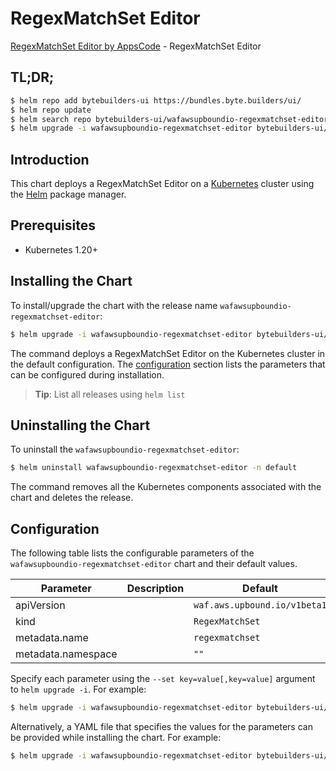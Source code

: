 # RegexMatchSet Editor

[RegexMatchSet Editor by AppsCode](https://byte.builders) - RegexMatchSet Editor

## TL;DR;

```bash
$ helm repo add bytebuilders-ui https://bundles.byte.builders/ui/
$ helm repo update
$ helm search repo bytebuilders-ui/wafawsupboundio-regexmatchset-editor --version=v0.4.18
$ helm upgrade -i wafawsupboundio-regexmatchset-editor bytebuilders-ui/wafawsupboundio-regexmatchset-editor -n default --create-namespace --version=v0.4.18
```

## Introduction

This chart deploys a RegexMatchSet Editor on a [Kubernetes](http://kubernetes.io) cluster using the [Helm](https://helm.sh) package manager.

## Prerequisites

- Kubernetes 1.20+

## Installing the Chart

To install/upgrade the chart with the release name `wafawsupboundio-regexmatchset-editor`:

```bash
$ helm upgrade -i wafawsupboundio-regexmatchset-editor bytebuilders-ui/wafawsupboundio-regexmatchset-editor -n default --create-namespace --version=v0.4.18
```

The command deploys a RegexMatchSet Editor on the Kubernetes cluster in the default configuration. The [configuration](#configuration) section lists the parameters that can be configured during installation.

> **Tip**: List all releases using `helm list`

## Uninstalling the Chart

To uninstall the `wafawsupboundio-regexmatchset-editor`:

```bash
$ helm uninstall wafawsupboundio-regexmatchset-editor -n default
```

The command removes all the Kubernetes components associated with the chart and deletes the release.

## Configuration

The following table lists the configurable parameters of the `wafawsupboundio-regexmatchset-editor` chart and their default values.

|     Parameter      | Description |                 Default                 |
|--------------------|-------------|-----------------------------------------|
| apiVersion         |             | <code>waf.aws.upbound.io/v1beta1</code> |
| kind               |             | <code>RegexMatchSet</code>              |
| metadata.name      |             | <code>regexmatchset</code>              |
| metadata.namespace |             | <code>""</code>                         |


Specify each parameter using the `--set key=value[,key=value]` argument to `helm upgrade -i`. For example:

```bash
$ helm upgrade -i wafawsupboundio-regexmatchset-editor bytebuilders-ui/wafawsupboundio-regexmatchset-editor -n default --create-namespace --version=v0.4.18 --set apiVersion=waf.aws.upbound.io/v1beta1
```

Alternatively, a YAML file that specifies the values for the parameters can be provided while
installing the chart. For example:

```bash
$ helm upgrade -i wafawsupboundio-regexmatchset-editor bytebuilders-ui/wafawsupboundio-regexmatchset-editor -n default --create-namespace --version=v0.4.18 --values values.yaml
```
